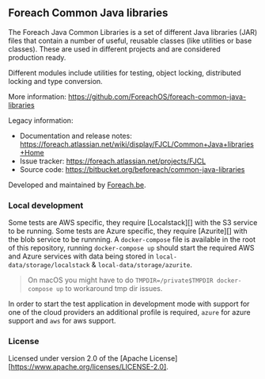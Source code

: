 ## Foreach Common Java libraries

The Foreach Java Common Libraries is a set of different Java libraries (JAR) files that contain
a number of useful, reusable classes (like utilities or base classes).  These are used in different projects
and are considered production ready.

Different modules include utilities for testing, object locking, distributed locking and type conversion.

More information: https://github.com/ForeachOS/foreach-common-java-libraries

Legacy information:

* Documentation and release notes: https://foreach.atlassian.net/wiki/display/FJCL/Common+Java+libraries+Home
* Issue tracker: https://foreach.atlassian.net/projects/FJCL
* Source code: https://bitbucket.org/beforeach/common-java-libraries

Developed and maintained by [Foreach.be](https://www.foreach.be).

### Local development

Some tests are AWS specific, they require [Localstack][] with the S3 service to be running.
Some tests are Azure specific, they require [Azurite][] with the blob service to be runnning.
A `docker-compose` file is available in the root of this repository, running `docker-compose up` should start the required AWS and Azure services with data being stored in `local-data/storage/localstack` & `local-data/storage/azurite`.

 > On macOS you might have to do `TMPDIR=/private$TMPDIR docker-compose up` to workaround tmp dir issues.

In order to start the test application in development mode with support for one of the cloud providers an additional profile is required, `azure` for azure support and `aws` for aws support.

### License

Licensed under version 2.0 of the [Apache License][https://www.apache.org/licenses/LICENSE-2.0].
